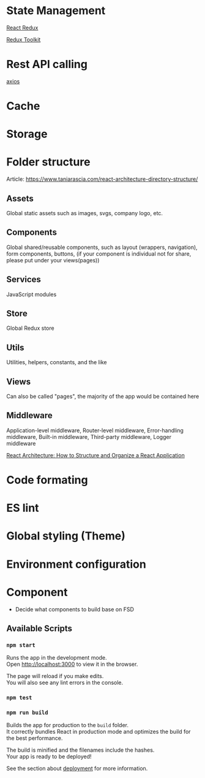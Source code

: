 # State Management

[React Redux](https://react-redux.js.org/introduction/getting-started)

[Redux Toolkit](https://redux-toolkit.js.org/)

# Rest API calling

[axios](https://github.com/axios/axios)

# Cache

# Storage

# Folder structure 
Article: https://www.taniarascia.com/react-architecture-directory-structure/
## Assets
Global static assets such as images, svgs, company logo, etc.

## Components 
Global shared/reusable components, such as layout (wrappers, navigation), form components, buttons, (if your component is individual not for share, please put under your views(pages))

## Services 
JavaScript modules
## Store
Global Redux store

## Utils
Utilities, helpers, constants, and the like

## Views
Can also be called "pages", the majority of the app would be contained here

## Middleware
Application-level middleware, Router-level middleware, Error-handling middleware, Built-in middleware, Third-party middleware, Logger middleware

[React Architecture: How to Structure and Organize a React Application](https://www.taniarascia.com/react-architecture-directory-structure/)

# Code formating

# ES lint

# Global styling (Theme)

# Environment configuration

# Component

- Decide what components to build base on FSD

## Available Scripts

### `npm start`

Runs the app in the development mode.\
Open [http://localhost:3000](http://localhost:3000) to view it in the browser.

The page will reload if you make edits.\
You will also see any lint errors in the console.

### `npm test`

### `npm run build`

Builds the app for production to the `build` folder.\
It correctly bundles React in production mode and optimizes the build for the best performance.

The build is minified and the filenames include the hashes.\
Your app is ready to be deployed!

See the section about [deployment](https://facebook.github.io/create-react-app/docs/deployment) for more information.
